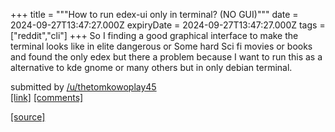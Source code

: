 +++
title = """How to run edex-ui only in terminal? (NO GUI)"""
date = 2024-09-27T13:47:27.000Z
expiryDate = 2024-09-27T13:47:27.000Z
tags = ["reddit","cli"]
+++
So I finding a good graphical interface to make the terminal looks like in elite dangerous or Some hard Sci fi movies or books and found the only edex but there a problem because I want to run this as a alternative to kde gnome or many others but in only debian terminal.

submitted by [/u/thetomkowoplay45](https://www.reddit.com/user/thetomkowoplay45)  
[\[link\]](https://www.reddit.com/r/commandline/comments/1fqo4ie/how_to_run_edexui_only_in_terminal_no_gui/) [\[comments\]](https://www.reddit.com/r/commandline/comments/1fqo4ie/how_to_run_edexui_only_in_terminal_no_gui/)

[[source]](https://www.reddit.com/r/commandline/comments/1fqo4ie/how_to_run_edexui_only_in_terminal_no_gui/)
